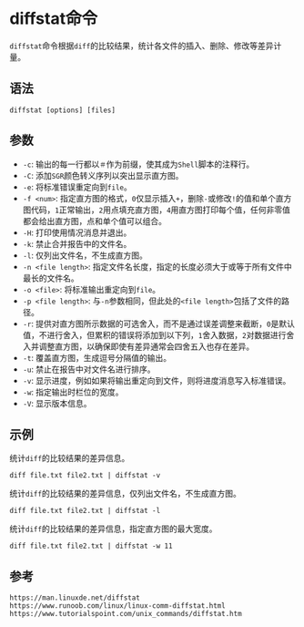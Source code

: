 # diffstat命令
`diffstat`命令根据`diff`的比较结果，统计各文件的插入、删除、修改等差异计量。

## 语法

```shell
diffstat [options] [files]
```

## 参数
* `-c`: 输出的每一行都以`＃`作为前缀，使其成为`Shell`脚本的注释行。
* `-C`: 添加`SGR`颜色转义序列以突出显示直方图。
* `-e`: 将标准错误重定向到`file`。
* `-f <num>`: 指定直方图的格式，`0`仅显示插入`+`，删除`-`或修改`!`的值和单个直方图代码，`1`正常输出，`2`用点填充直方图，`4`用直方图打印每个值，任何非零值都会给出直方图，点和单个值可以组合。
* `-H`: 打印使用情况消息并退出。
* `-k`: 禁止合并报告中的文件名。
* `-l`: 仅列出文件名，不生成直方图。
* `-n <file length>`: 指定文件名长度，指定的长度必须大于或等于所有文件中最长的文件名。
* `-o <file>`: 将标准输出重定向到`file`。
* `-p <file length>`: 与`-n`参数相同，但此处的`<file length>`包括了文件的路径。
* `-r`: 提供对直方图所示数据的可选舍入，而不是通过误差调整来截断，`0`是默认值，不进行舍入，但累积的错误将添加到以下列，`1`舍入数据，`2`对数据进行舍入并调整直方图，以确保即使有差异通常会四舍五入也存在差异。
* `-t`: 覆盖直方图，生成逗号分隔值的输出。
* `-u`: 禁止在报告中对文件名进行排序。
* `-v`: 显示进度，例如如果将输出重定向到文件，则将进度消息写入标准错误。
* `-w`: 指定输出时栏位的宽度。
* `-V`: 显示版本信息。

## 示例

统计`diff`的比较结果的差异信息。

```shell
diff file.txt file2.txt | diffstat -v
```

统计`diff`的比较结果的差异信息，仅列出文件名，不生成直方图。

```shell
diff file.txt file2.txt | diffstat -l
```

统计`diff`的比较结果的差异信息，指定直方图的最大宽度。

```shell
diff file.txt file2.txt | diffstat -w 11
```





## 参考

```
https://man.linuxde.net/diffstat
https://www.runoob.com/linux/linux-comm-diffstat.html
https://www.tutorialspoint.com/unix_commands/diffstat.htm
```
